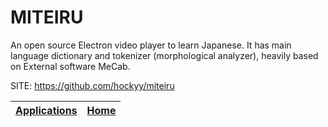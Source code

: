 # MITEIRU

 An open source Electron video player to learn Japanese. 
 It has main language dictionary and tokenizer (morphological 
 analyzer), heavily based on External software MeCab.

 SITE: https://github.com/hockyy/miteiru

 | [Applications](https://portable-linux-apps.github.io/apps.html) | [Home](https://portable-linux-apps.github.io)
 | --- | --- |
